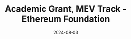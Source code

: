 ---
layout: post
title:  "Academic Grant, MEV Track - Ethereum Foundation"
date:   2024-08-03
categories: award
---